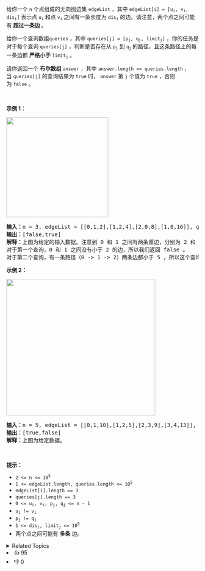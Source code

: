 <p>给你一个 <code>n</code>&nbsp;个点组成的无向图边集&nbsp;<code>edgeList</code>&nbsp;，其中&nbsp;<code>edgeList[i] = [u<sub>i</sub>, v<sub>i</sub>, dis<sub>i</sub>]</code>&nbsp;表示点&nbsp;<code>u<sub>i</sub></code> 和点&nbsp;<code>v<sub>i</sub></code>&nbsp;之间有一条长度为&nbsp;<code>dis<sub>i</sub></code>&nbsp;的边。请注意，两个点之间可能有 <strong>超过一条边&nbsp;</strong>。</p>

<p>给你一个查询数组<code>queries</code>&nbsp;，其中&nbsp;<code>queries[j] = [p<sub>j</sub>, q<sub>j</sub>, limit<sub>j</sub>]</code>&nbsp;，你的任务是对于每个查询&nbsp;<code>queries[j]</code>&nbsp;，判断是否存在从&nbsp;<code>p<sub>j</sub></code>&nbsp;到&nbsp;<code>q<sub>j</sub></code><sub>&nbsp;</sub>的路径，且这条路径上的每一条边都 <strong>严格小于</strong>&nbsp;<code>limit<sub>j</sub></code>&nbsp;。</p>

<p>请你返回一个 <b>布尔数组</b><em>&nbsp;</em><code>answer</code><em>&nbsp;</em>，其中<em>&nbsp;</em><code>answer.length == queries.length</code>&nbsp;，当&nbsp;<code>queries[j]</code>&nbsp;的查询结果为&nbsp;<code>true</code>&nbsp;时，&nbsp;<code>answer</code> 第<em>&nbsp;</em><code>j</code>&nbsp;个值为<em>&nbsp;</em><code>true</code><em>&nbsp;</em>，否则为&nbsp;<code>false</code>&nbsp;。</p>

<p>&nbsp;</p>

<p><strong>示例 1：</strong></p> 
<img alt="" src="https://assets.leetcode-cn.com/aliyun-lc-upload/uploads/2020/12/19/h.png" style="width: 267px; height: 262px;" /> 
<pre>
<b>输入：</b>n = 3, edgeList = [[0,1,2],[1,2,4],[2,0,8],[1,0,16]], queries = [[0,1,2],[0,2,5]]
<b>输出：</b>[false,true]
<b>解释：</b>上图为给定的输入数据。注意到 0 和 1 之间有两条重边，分别为 2 和 16 。
对于第一个查询，0 和 1 之间没有小于 2 的边，所以我们返回 false 。
对于第二个查询，有一条路径（0 -&gt; 1 -&gt; 2）两条边都小于 5 ，所以这个查询我们返回 true 。
</pre>

<p><strong>示例 2：</strong></p> 
<img alt="" src="https://assets.leetcode-cn.com/aliyun-lc-upload/uploads/2020/12/19/q.png" style="width: 390px; height: 358px;" /> 
<pre>
<b>输入：</b>n = 5, edgeList = [[0,1,10],[1,2,5],[2,3,9],[3,4,13]], queries = [[0,4,14],[1,4,13]]
<b>输出：</b>[true,false]
<b>解释：</b>上图为给定数据。
</pre>

<p>&nbsp;</p>

<p><strong>提示：</strong></p>

<ul> 
 <li><code>2 &lt;= n &lt;= 10<sup>5</sup></code></li> 
 <li><code>1 &lt;= edgeList.length, queries.length &lt;= 10<sup>5</sup></code></li> 
 <li><code>edgeList[i].length == 3</code></li> 
 <li><code>queries[j].length == 3</code></li> 
 <li><code>0 &lt;= u<sub>i</sub>, v<sub>i</sub>, p<sub>j</sub>, q<sub>j</sub> &lt;= n - 1</code></li> 
 <li><code>u<sub>i</sub> != v<sub>i</sub></code></li> 
 <li><code>p<sub>j</sub> != q<sub>j</sub></code></li> 
 <li><code>1 &lt;= dis<sub>i</sub>, limit<sub>j</sub> &lt;= 10<sup>9</sup></code></li> 
 <li>两个点之间可能有 <strong>多条</strong>&nbsp;边。</li> 
</ul>

<div><details><summary>Related Topics</summary><div><li>并查集</li><li>图</li><li>数组</li><li>排序</li></div></details></div>
<div><li>👍 95</li><li>👎 0</li></div>